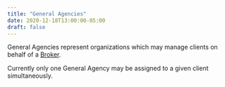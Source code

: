```yaml
---
title: "General Agencies"
date: 2020-12-18T13:00:00-05:00
draft: false
---
```


General Agencies represent organizations which may manage clients on behalf of a [Broker](/docs/models/brokers).

Currently only one General Agency may be assigned to a given client simultaneously.